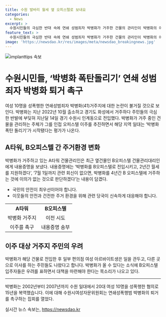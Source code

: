 ```yaml
---
title: 수원 발바리 월세 옆 오피스텔로 보내요
categories:
  - News
excerpt: >
  수원시민들의 극심한 반대 속에 연쇄 성범죄자 박병화가 거주한 건물의 관리인이 박병화의 이주를 촉구하고, 주변 주민들은 박병화 폭탄 돌리기 운동을 시작했다. 이에 대해 박병화가 거주하던 A타워 건물 관리인이 옆 건물인 B오피스텔에 내용증명을 전송해 논란이 불거진 상황이다. B오피스텔 입주자들은 우려를 표명하며 대책을 요구하고, 수원시 여성자문위원회는 박병화의 퇴거를 촉구하는 집회를 열었다. 박병화는 이와 관련해 2002년부터 2007년까지 20대 여성 10명을 성폭행한 혐의로 15년을 복역한 인물로 알려져 있다.
feature_text: >
  수원시민들의 극심한 반대 속에 연쇄 성범죄자 박병화가 거주한 건물의 관리인이 박병화의 이주를 촉구하고, 주변 주민들은 박병화 폭탄 돌리기 운동을 시작했다. 이에 대해 박병화가 거주하던 A타워 건물 관리인이 옆 건물인 B오피스텔에 내용증명을 전송해 논란이 불거진 상황이다. B오피스텔 입주자들은 우려를 표명하며 대책을 요구하고, 수원시 여성자문위원회는 박병화의 퇴거를 촉구하는 집회를 열었다. 박병화는 이와 관련해 2002년부터 2007년까지 20대 여성 10명을 성폭행한 혐의로 15년을 복역한 인물로 알려져 있다.
image: 'https://newsdao.kr/res/images/meta/newsdao_breakingnews.jpg'
---
```


<p><img src="https://newsdao.kr/res/images/meta/newsdao_breakingnews.jpg" alt="implanttips 속보" /></p>

<h1>수원시민들, ‘박병화 폭탄돌리기’ 연쇄 성범죄자 박병화 퇴거 촉구</h1>

<p data-ke-size="size16">여성 10명을 성폭행한 연쇄성범죄자 박병화(41)거주지에 대한 논란이 불거질 것으로 보인다. 박병화는 지난 2022년 10월 출소하고 경기도 화성에서 거주하다 주민들의 극심한 반발에 부딪혀 지난달 14일 경기 수원시 인계동으로 전입했다. 박병화가 거주 중인 건물을 관리하는 주체가 그를 인접 오피스텔 이주를 추진하면서 해당 지역 일대는 ‘박병화 폭탄 돌리기’가 시작됐다는 평가가 나온다.</p>

<h2 data-ke-size="size26">A타워, B오피스텔 간 주거환경 변화</h2>

<p data-ke-size="size16">박병화가 거주하고 있는 A타워 건물관리인은 최근 옆건물인 B오피스텔 건물관리대리인에게 내용증명을 보냈다. 내용증명에는 ‘박병화를 B오피스텔로 전입시키고, 2년간 월세를 지원하겠다’, ‘7월 1일까지 관련 회신이 없으면, 박병화를 4년간 B 오피스텔에 거주하는 것에 이의가 없는 것으로 판단하겠다’는 내용이 담겼다.</p>

<ul>
  <li>국민의 안전이 최우선이어야 합니다.</li>
  <li>이웃들의 안전과 건전한 주거 환경을 위해 관련 당국이 신속하게 대응해야 합니다.</li>
</ul>

<table>
  <tr>
    <td style="text-align: center; height: 17px;"><b>A타워</b></td>
    <td style="text-align: center; height: 17px;"><b>B오피스텔</b></td>
  </tr>
  <tr>
    <td style="text-align: center; height: 17px;">박병화 거주지</td>
    <td style="text-align: center; height: 17px;">이전 시도</td>
  </tr>
  <tr>
    <td style="text-align: center; height: 17px;">이주를 촉구</td>
    <td style="text-align: center; height: 17px;">내용증명 송부</td>
  </tr>
</table>

<h2 data-ke-size="size26">이주 대상 거주지 주민의 우려</h2>

<p data-ke-size="size16">박병화가 해당 건물로 전입한 후 일부 편의점 여성 아르바이트생은 일을 관두고, 다른 곳으로 이사를 하는 주민들도 나왔다고 합니다. 
박병화가 올 수 있다는 소식에 B오피스텔 입주자들은 우려를 표하면서 대책을 마련해야 한다는 목소리가 나오고 있다.</p>

<hr>

<p data-ke-size="size16">박병화는 2002년부터 2007년까지 수원 일대에서 20대 여성 10명을 성폭행한 혐의로 15년을 복역했습니다. 이에 대해 수원시여성자문위원회는 연쇄성폭행범 박병화의 퇴거를 촉구하는 집회를 열었다.</p>
실시간 뉴스 속보는, <a href="https://newsdao.kr" rel="dofollow">https://newsdao.kr</a>


